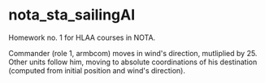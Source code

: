 # nota_sta_sailingAI
Homework no. 1 for HLAA courses in NOTA.


Commander (role 1, armbcom) moves in wind's direction, mutliplied by 25. Other units follow him, moving to absolute coordinations of his destination (computed from initial position and wind's direction).
